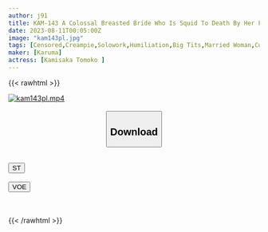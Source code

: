 ```yaml
---
author: j91
title: KAM-143 A Colossal Breasted Bride Who Is Squid To Death By Her Father-In-Law Who Hates Sexual Harassment When She Peeps At Cheating Scenes And Masturbation Frustration Explodes And Cums Continuously Tomoko Kansaka
date: 2023-08-11T00:05:00Z
image: "kam143pl.jpg"
tags: [Censored,Creampie,Solowork,Humiliation,Big Tits,Married Woman,Cuckold	 ]
maker: [Karuma]
actress: [Kamisaka Tomoko ]
---
```



{{< rawhtml >}}

<div class="video" data-videoid="Pj9w372rdyI04jV">
    <a href="javascript:;">
        <img src="https://my.j91.asia/posts/kam143pl/kam143pl.jpg" width="WIDTH" height="HEIGHT" alt="kam143pl.mp4" loading="lazy">
    </a>
</div>

<script type="text/javascript" src="https://j91.asia/asset/on-demand-st.js"></script>

<br>
  <link rel="stylesheet" href="https://j91.asia/asset/bs5.css">
  
  <center>
  <button class="btn btn-primary" type="button" data-bs-toggle="collapse" data-bs-target=".multi-collapse" aria-expanded="false" aria-controls="multiCollapseExample1 multiCollapseExample2"><h2>Download</h2></button></center>
</p>
<div class="row">
  <div class="col">
    <div class="collapse multi-collapse" id="multiCollapseExample1">
      <div class="card card-body">
	      	      <br>
<div class="buttons">  
<a href="https://streamtape.to/v/Pj9w372rdyI04jV"><button class="btn-hover color-3"><i class="fa fa-download"></i> ST</button></a></div>
    </div>
  </div>
</div>
  <div class="col">
    <div class="collapse multi-collapse" id="multiCollapseExample2">
      <div class="card card-body">
	      <br>
<div class="buttons">
    <a href="https://voe.sx/191nztv8p0uy"><button class="btn-hover color-9"><i class="fa fa-download"></i> VOE</button></a></div>
<br><br>
      </div>
    </div>
  </div>
</div>

{{< /rawhtml >}}